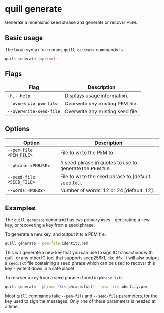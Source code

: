# quill generate

Generate a mnemonic seed phrase and generate or recover PEM.

## Basic usage

The basic syntax for running `quill generate` commands is:

``` bash
quill generate [option]
```

## Flags

| Flag                 | Description                                     |
|----------------------|-------------------------------------------------|
| `-h`, `--help`       | Displays usage information.                     |
| `--overwrite-pem-file` |Overwrite any existing PEM file. |
| `--overwrite-seed-file` |Overwrite any existing seed file. |

## Options

| Option | Description |
|----------|-------------|
| `--pem-file <PEM_FILE>` | File to write the PEM to. |
| `--phrase <PHRASE>` | A seed phrase in quotes to use to generate the PEM file. |
| `--seed-file <SEED_FILE>` | File to write the seed phrase to [default: seed.txt]. |
| `--words <WORDS>` | Number of words: 12 or 24 [default: 12]. |

## Examples

The `quill generate` command has two primary uses - generating a new key, or recovering a key from a seed phrase.

To generate a new key, and output it to a PEM file:

```sh
quill generate --pem-file identity.pem
```

This will generate a new key that you can use to sign IC transactions with quill, or any other IC tool that supports secp256k1, like `dfx`. It will also output a `seed.txt` file containing a seed phrase which can be used to recover this key - write it down in a safe place!

To recover a key from a seed phrase stored in `phrase.txt`:

```sh
quill generate --phrase "$(< phrase.txt)" --pem-file identity.pem
```

Most `quill` commands take `--pem-file` and `--seed-file` parameters, for the key used to sign the messages. Only one of these parameters is needed at a time.
